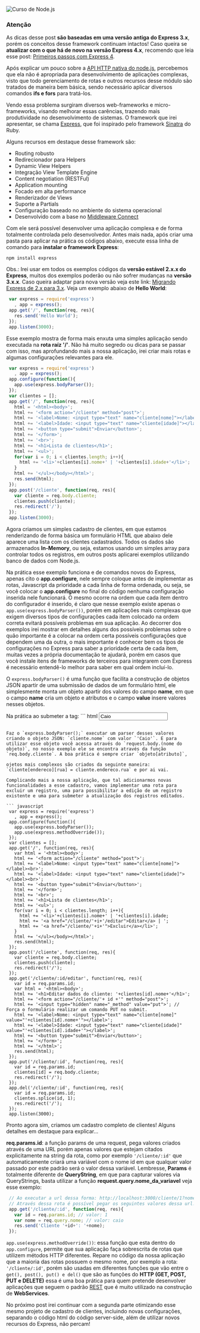 ![Curso de Node.js](images/nodejs-para-leigos.jpg "Curso de Node.js")

### Atenção

As dicas desse post **são baseadas em uma versão antiga do Express 3.x**, porém os conceitos desse framework continuam intactos! Caso queira se **atualizar com o que há de novo na versão Express 4.x**, recomendo que leia esse post: [Primeiros passos com Express 4]({{site.url}}/primeiros-passos-com-express-4 "Primeiros passos com Express 4").

Após explicar um pouco sobre a [API HTTP nativa do node.js](node-js-para-leigos-trabalhando-com-http "Node.js para leigos – Trabalhando com HTTP"), percebemos que ela não é apropriada para desenvolvimento de aplicações complexas, visto que todo gerenciamento de rotas e outros recursos desse módulo são tratados de maneira bem básica, sendo necessário aplicar diversos comandos **ifs e fors** para tratá-los.

Vendo essa problema surgiram diversos web-frameworks e micro-frameworks, visando melhorar essas carências, trazendo mais produtividade no desenvolvimento de sistemas. O framework que irei apresentar, se chama [Express](http://expressjs.com/ "ExpressJS"), que foi inspirado pelo framework [Sinatra](http://www.sinatrarb.com/ "Sinatra") do Ruby.

Alguns recursos em destaque desse framework são:

*   Routing robusto
*   Redirecionador para Helpers
*   Dynamic View Helpers
*   Integração View Template Engine
*   Content negotiation (RESTFul)
*   Application mounting
*   Focado em alta performance
*   Renderizador de Views
*   Suporte a Partials
*   Configuração baseado no ambiente do sistema operacional
*   Desenvolvido com a base no [Middleware Connect](http://www.senchalabs.org/connect/ "Middleware Connect")

Com ele será possível desenvolver uma aplicação complexa e de forma totalmente controlada pelo desenvolvedor. Antes mais nada, após criar uma pasta para aplicar na prática os códigos abaixo, execute essa linha de comando para **instalar o framework Express**:

`npm install express`

Obs.: Irei usar em todos os exemplos códigos da **versão estável 2.x.x do Express**, muitos dos exemplos poderão ou não sofrer mudanças na **versão 3.x.x**. Caso queira adaptar para nova versão veja este link: [Migrando Express de 2.x para 3.x](https://github.com/visionmedia/express/wiki/Migrating-from-2.x-to-3.x "Migrando Express de 2.x para 3.x"). Veja um exemplo abaixo de **Hello World**:

``` javascript
 var express = require('express')
   , app = express();
 app.get('/', function(req, res){
   res.send('Hello World');
 });
 app.listen(3000);
``` 

Esse exemplo mostra de forma mais enxuta uma simples aplicação sendo executada na **rota raíz '/'**. Não há muito segredo ou dicas para se passar com isso, mas aprofundando mais a nossa aplicação, irei criar mais rotas e algumas configurações relevantes para ele.

``` javascript
 var express = require('express')
   , app = express();
 app.configure(function(){
   app.use(express.bodyParser());
 });
 var clientes = [];
 app.get('/', function(req, res){
   html = '<html><body>';
   html += '<form action="/cliente" method="post">';
   html += '<label>Nome: <input type="text" name="cliente[nome]"></label><br>';
   html += '<label>Idade: <input type="text" name="cliente[idade]"></label><br>';
   html += '<button type="submit">Enviar</button>';
   html += '</form>';
   html += '<br>';
   html += '<h1>Lista de clientes</h1>';
   html += '<ul>';
   for(var i = 0; i < clientes.length; i++){
     html += '<li>'+clientes[i].nome+' | '+clientes[i].idade+'</li>';
   }
   html += '</ul></body></html>';
   res.send(html);
 });
 app.post('/cliente', function(req, res){
   var cliente = req.body.cliente;
   clientes.push(cliente);
   res.redirect('/');
 });
 app.listen(3000);
``` 

Agora criamos um simples cadastro de clientes, em que estamos renderizando de forma básica um formulário HTML que abaixo dele aparece uma lista com os clientes cadastrados. Todos os dados são armazenados **In-Memory**, ou seja, estamos usando um simples array para controlar todos os registros, em outros posts aplicarei exemplos utilizando banco de dados com Node.js.

Na prática esse exemplo funciona e de comandos novos do Express, apenas cito o **app.configure**, nele sempre coloque antes de implementar as rotas, Javascript da prioridade a cada linha de forma ordenada, ou seja, se você colocar o **app.configure** no final do código nenhuma configuração inserida nele funcionará. O mesmo ocorre na ordem que cada item dentro do configurador é inserido, é claro que nesse exemplo existe apenas o `app.use(express.bodyParser())`, porém em aplicações mais complexas que exigem diversos tipos de configurações cada item colocado na ordem correta evitará possíveis problemas em sua aplicação. Ao decorrer dos exemplos irei mostrar em detalhes alguns dos possíveis problemas sobre o quão importante é a colocar na ordem certa possíveis configurações que dependem uma da outra, o mais importante é conhecer bem os tipos de configurações no Express para saber a prioridade certa de cada item, muitas vezes a própria documentação te ajudará, porém em casos que você instale itens de frameworks de terceiros para integrarem com Express é necessário entendê-lo melhor para saber em qual ordem incluí-lo.

O `express.bodyParser()` é uma função que facilita a construção de objetos JSON apartir de uma submissão de dados de um formulário html, ele simplesmente monta um objeto apartir dos valores do campo **name**, em que o campo **name** cria um objeto e atributos e o campo **value** insere valores nesses objetos.

Na prática ao submeter a tag: ``` html
 <input type='text' name='cliente[nome]' value='Caio'>
``` 

Faz o `express.bodyParser();` executar um parser desses valores criando o objeto JSON: `cliente.nome` com valor `'Caio'`. E para utilizar esse objeto você acessa através do `request.body.(nome do objeto)`, no nosso exemplo ele se encontra através da função `req.body.cliente`. A boa prática é sempre criar `objeto[atributo]`,

ojetos mais complexos são criados da seguinte maneira: `cliente[endereco][rua] = cliente.endereco.rua` e por ai vai.

Complicando mais a nossa aplicação, que tal adicionarmos novas funcionalidades a esse cadastro, vamos implementar uma rota para excluir um registro, uma para possibilitar a edição de um registro existente e uma para submeter a atualização dos registros editados.

``` javascript
 var express = require('express')
   , app = express();
 app.configure(function(){
   app.use(express.bodyParser());
   app.use(express.methodOverride());
 });
 var clientes = [];
 app.get('/', function(req, res){
   var html = '<html><body>';
   html += '<form action="/cliente" method="post">';
   html += '<label>Nome: <input type="text" name="cliente[nome]"></label><br>';
   html += '<label>Idade: <input type="text" name="cliente[idade]"></label><br>';
   html += '<button type="submit">Enviar</button>';
   html += '</form>';
   html += '<br>';
   html += '<h1>Lista de clientes</h1>';
   html += '<ul>';
   for(var i = 0; i < clientes.length; i++){
     html += '<li>'+clientes[i].nome+' | '+clientes[i].idade;
     html += '<a href="/cliente/'+i+'/editar">Editar</a> | ';
     html += '<a href="/cliente/'+i+'">Excluir</a></li>';
   }
   html += '</ul></body></html>';
   res.send(html);
 });
 app.post('/cliente', function(req, res){
   var cliente = req.body.cliente;
   clientes.push(cliente);
   res.redirect('/');
 });
 app.get('/cliente/:id/editar', function(req, res){
   var id = req.params.id;
   var html = '<html><body>';
   html += '<h1>Editar dados do cliente: '+clientes[id].nome+'</h1>';
   html += '<form action="/cliente/'+ id +'" method="post">';
   html += '<input type="hidden" name="_method" value="put">'; // Força o formulário realizar um comando PUT no submit.
   html += '<label>Nome: <input type="text" name="cliente[nome]" value="'+clientes[id].nome+'"></label>';
   html += '<label>Idade: <input type="text" name="cliente[idade]" value="'+clientes[id].idade+'"></label>';
   html += '<button type="submit">Enviar</button>';
   html += '</form>';
   html += '</html>';
   res.send(html);
 });
 app.put('/cliente/:id', function(req, res){
   var id = req.params.id;
   clientes[id] = req.body.cliente;
   res.redirect('/');
 });
 app.del('/cliente/:id', function(req, res){
   var id = req.params.id;
   clientes.splice(id, 1);
   res.redirect('/');
 });
 app.listen(3000);
``` 

Pronto agora sim, criamos um cadastro completo de clientes! Alguns detalhes em destaque para explicar...

**req.params.id**: a função params de uma request, pega valores criados através de uma URL porém apenas valores que estejam citados explicitamente na string da rota, como por exemplo `'/cliente/:id'` que automaticamente criará uma variável com o nome id em que qualquer valor passado por este padrão será o valor dessa variável. Lembresse, **Params** é totalmente diferente de **QueryString**, em que para capturar valores via QueryStrings, basta utilizar a função **request.query.nome_da_variavel** veja esse exemplo:

``` javascript
 // Ao executar a url dessa forma: http://localhost:3000/cliente/1?nome=caio
 // Através dessa rota é possível pegar os seguintes valores dessa url.
 app.get('/cliente/:id', function(req, res){
   var id = req.params.id; // valor: 1
   var nome = req.query.nome; // valor: caio
   res.send('Cliente '+id+': '+nome);
 });
``` 

`app.use(express.methodOverride())`: essa função que esta dentro do `app.configure`, permite que sua aplicação faça sobrescrita de rotas que utilizem métodos HTTP diferentes. Repare no código da nossa aplicação que a maioria das rotas possuem o mesmo nome, por exemplo a rota: `'/cliente/:id'`, porém são usadas em diferentes funções que vão entre o `get(), post(), put() e del()` que são as funções do **HTTP (GET, POST, PUT e DELETE)** essa é uma boa prática para quem pretende desenvolver aplicações que seguem o padrão [REST](http://pt.wikipedia.org/wiki/REST "Entendendo o cocento REST") que é muito utilizado na construção de **WebServices**.

No próximo post irei continuar com a segunda parte otimizando esse mesmo projeto de cadastro de clientes, incluindo novas configurações, separando o código html do código server-side, além de utilizar novos recursos do Express, não percam!